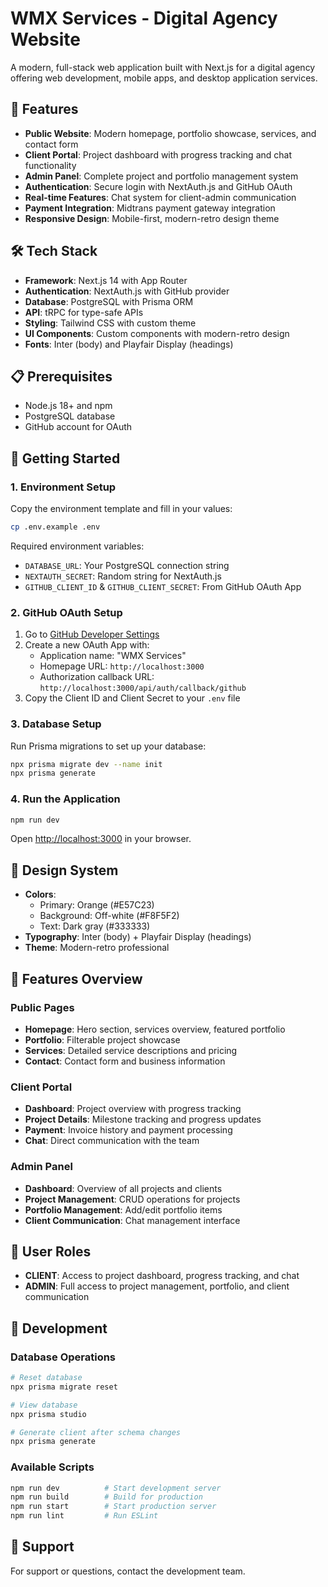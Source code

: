 # WMX Services - Digital Agency Website

A modern, full-stack web application built with Next.js for a digital agency offering web development, mobile apps, and desktop application services.

## 🚀 Features

- **Public Website**: Modern homepage, portfolio showcase, services, and contact form
- **Client Portal**: Project dashboard with progress tracking and chat functionality
- **Admin Panel**: Complete project and portfolio management system
- **Authentication**: Secure login with NextAuth.js and GitHub OAuth
- **Real-time Features**: Chat system for client-admin communication
- **Payment Integration**: Midtrans payment gateway integration
- **Responsive Design**: Mobile-first, modern-retro design theme

## 🛠 Tech Stack

- **Framework**: Next.js 14 with App Router
- **Authentication**: NextAuth.js with GitHub provider
- **Database**: PostgreSQL with Prisma ORM
- **API**: tRPC for type-safe APIs
- **Styling**: Tailwind CSS with custom theme
- **UI Components**: Custom components with modern-retro design
- **Fonts**: Inter (body) and Playfair Display (headings)

## 📋 Prerequisites

- Node.js 18+ and npm
- PostgreSQL database
- GitHub account for OAuth

## 🚀 Getting Started

### 1. Environment Setup

Copy the environment template and fill in your values:

```bash
cp .env.example .env
```

Required environment variables:
- `DATABASE_URL`: Your PostgreSQL connection string
- `NEXTAUTH_SECRET`: Random string for NextAuth.js
- `GITHUB_CLIENT_ID` & `GITHUB_CLIENT_SECRET`: From GitHub OAuth App

### 2. GitHub OAuth Setup

1. Go to [GitHub Developer Settings](https://github.com/settings/applications/new)
2. Create a new OAuth App with:
   - Application name: "WMX Services"
   - Homepage URL: `http://localhost:3000`
   - Authorization callback URL: `http://localhost:3000/api/auth/callback/github`
3. Copy the Client ID and Client Secret to your `.env` file

### 3. Database Setup

Run Prisma migrations to set up your database:

```bash
npx prisma migrate dev --name init
npx prisma generate
```

### 4. Run the Application

```bash
npm run dev
```

Open [http://localhost:3000](http://localhost:3000) in your browser.

## 🎨 Design System

- **Colors**: 
  - Primary: Orange (#E57C23)
  - Background: Off-white (#F8F5F2)
  - Text: Dark gray (#333333)
- **Typography**: Inter (body) + Playfair Display (headings)
- **Theme**: Modern-retro professional

## 📱 Features Overview

### Public Pages
- **Homepage**: Hero section, services overview, featured portfolio
- **Portfolio**: Filterable project showcase
- **Services**: Detailed service descriptions and pricing
- **Contact**: Contact form and business information

### Client Portal
- **Dashboard**: Project overview with progress tracking
- **Project Details**: Milestone tracking and progress updates
- **Payment**: Invoice history and payment processing
- **Chat**: Direct communication with the team

### Admin Panel
- **Dashboard**: Overview of all projects and clients
- **Project Management**: CRUD operations for projects
- **Portfolio Management**: Add/edit portfolio items
- **Client Communication**: Chat management interface

## 🔐 User Roles

- **CLIENT**: Access to project dashboard, progress tracking, and chat
- **ADMIN**: Full access to project management, portfolio, and client communication

## 🔧 Development

### Database Operations

```bash
# Reset database
npx prisma migrate reset

# View database
npx prisma studio

# Generate client after schema changes
npx prisma generate
```

### Available Scripts

```bash
npm run dev          # Start development server
npm run build        # Build for production
npm run start        # Start production server
npm run lint         # Run ESLint
```

## 🤝 Support

For support or questions, contact the development team.
